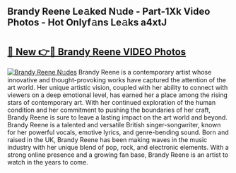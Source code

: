 ## Brandy Reene Le𝚊ked N𝚞de - Part-1Xk Video Photos - Hot Onlyf𝚊ns Le𝚊ks a4xtJ

# <h2><a href="http://ab11402.deff.icu/?id=Brandy+Reene">🔗 New 👉🔴 Brandy Reene VIDEO Photos</a></h2>

[![Brandy Reene N𝚞des](https://i.imgur.com/rIISA9y.gif)](http://ab11402.deff.icu/?id=Brandy+Reene)
Brandy Reene is a contemporary artist whose innovative and thought-provoking works have captured the attention of the art world. Her unique artistic vision, coupled with her ability to connect with viewers on a deep emotional level, has earned her a place among the rising stars of contemporary art. With her continued exploration of the human condition and her commitment to pushing the boundaries of her craft, Brandy Reene is sure to leave a lasting impact on the art world and beyond. Brandy Reene is a talented and versatile British singer-songwriter, known for her powerful vocals, emotive lyrics, and genre-bending sound. Born and raised in the UK, Brandy Reene has been making waves in the music industry with her unique blend of pop, rock, and electronic elements. With a strong online presence and a growing fan base, Brandy Reene is an artist to watch in the years to come.
